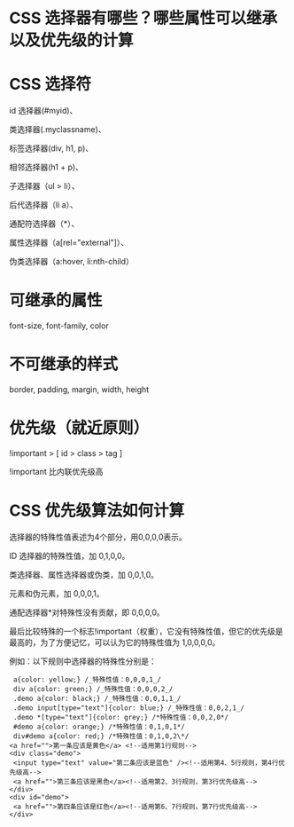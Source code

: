 # CSS 选择器有哪些？哪些属性可以继承以及优先级的计算

#  CSS 选择符

id 选择器(#myid)、

类选择器(.myclassname)、

标签选择器(div, h1, p)、

相邻选择器(h1 + p)、

子选择器（ul > li）、

后代选择器（li a）、

通配符选择器（\*）、

属性选择器（a[rel="external"]）、

伪类选择器（a:hover, li:nth-child）

# 可继承的属性

font-size, font-family, color

# 不可继承的样式

border, padding, margin, width, height

# 优先级（就近原则）

!important > [ id > class > tag ]

!important 比内联优先级高

# CSS 优先级算法如何计算

选择器的特殊性值表述为4个部分，用0,0,0,0表示。

ID 选择器的特殊性值，加 0,1,0,0。

类选择器、属性选择器或伪类，加 0,0,1,0。

元素和伪元素，加 0,0,0,1。

通配选择器\*对特殊性没有贡献，即 0,0,0,0。

最后比较特殊的一个标志!important（权重），它没有特殊性值，但它的优先级是最高的，为了方便记忆，可以认为它的特殊性值为 1,0,0,0,0。

例如：以下规则中选择器的特殊性分别是：

```
 a{color: yellow;} /_特殊性值：0,0,0,1_/
 div a{color: green;} /_特殊性值：0,0,0,2_/
 .demo a{color: black;} /_特殊性值：0,0,1,1_/
 .demo input[type="text"]{color: blue;} /_特殊性值：0,0,2,1_/
 .demo *[type="text"]{color: grey;} /*特殊性值：0,0,2,0*/
 #demo a{color: orange;} /*特殊性值：0,1,0,1*/
 div#demo a{color: red;} /*特殊性值：0,1,0,2\*/
<a href="">第一条应该是黄色</a> <!--适用第1行规则-->
<div class="demo">
 <input type="text" value="第二条应该是蓝色" /><!--适用第4、5行规则，第4行优先级高-->
 <a href="">第三条应该是黑色</a><!--适用第2、3行规则，第3行优先级高-->
</div>
<div id="demo">
 <a href="">第四条应该是红色</a><!--适用第6、7行规则，第7行优先级高-->
</div>
```